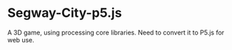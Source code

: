 # Segway-City-p5.js
A 3D game, using processing core libraries. Need to convert it to P5.js for web use.
